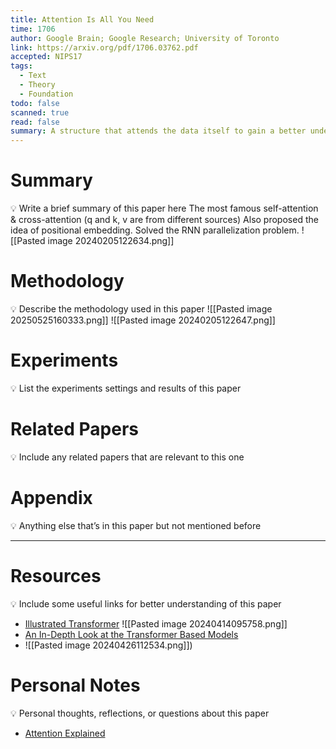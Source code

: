```yaml
---
title: Attention Is All You Need
time: 1706
author: Google Brain; Google Research; University of Toronto
link: https://arxiv.org/pdf/1706.03762.pdf
accepted: NIPS17
tags:
  - Text
  - Theory
  - Foundation
todo: false
scanned: true
read: false
summary: A structure that attends the data itself to gain a better understanding.
---
```

# Summary
💡 Write a brief summary of this paper here
The most famous self-attention & cross-attention (q and k, v are from different sources)
Also proposed the idea of positional embedding.
Solved the RNN parallelization problem.
![[Pasted image 20240205122634.png]]

# Methodology
💡 Describe the methodology used in this paper
![[Pasted image 20250525160333.png]]
![[Pasted image 20240205122647.png]]
# Experiments
💡 List the experiments settings and results of this paper

# Related Papers
💡 Include any related papers that are relevant to this one

# Appendix
💡 Anything else that’s in this paper but not mentioned before

---
# Resources
💡 Include some useful links for better understanding of this paper
- [Illustrated Transformer](https://jalammar.github.io/illustrated-transformer/)
![[Pasted image 20240414095758.png]]
- [An In-Depth Look at the Transformer Based Models](https://medium.com/the-modern-scientist/an-in-depth-look-at-the-transformer-based-models-22e5f5d17b6b)
- ![[Pasted image 20240426112534.png]])
# Personal Notes
💡 Personal thoughts, reflections, or questions about this paper
- [Attention Explained](https://docs.google.com/document/d/1N0OIrEHBqvtGuCCWpdMCufGcDVKc0sgZVjdut9hyPw0/edit?tab=t.0)